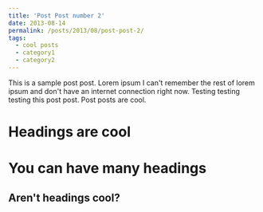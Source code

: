 ```yaml
---
title: 'Post Post number 2'
date: 2013-08-14
permalink: /posts/2013/08/post-post-2/
tags:
  - cool posts
  - category1
  - category2
---
```


This is a sample post post. Lorem ipsum I can't remember the rest of lorem ipsum and don't have an internet connection right now. Testing testing testing this post post. Post posts are cool.

Headings are cool
======

You can have many headings
======

Aren't headings cool?
------